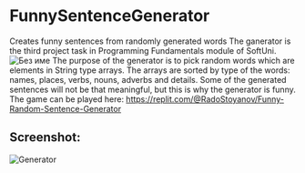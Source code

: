 # FunnySentenceGenerator
Creates funny sentences from randomly generated words
The ganerator is the third project task in Programming Fundamentals module of SoftUni.
![Без име](https://github.com/RadostinStoyanov1/FunnySentenceGenerator/assets/127531328/0f7ca04c-3e1a-44ae-a86f-2b04a2a24e72)
The purpose of the generator is to pick random words which are elements in String type arrays. The arrays are sorted by type of the words: names, places, verbs, nouns, adverbs and details. Some of the generated sentences will not be that meaningful, but this is why the generator is funny.
The game can be played here: https://replit.com/@RadoStoyanov/Funny-Random-Sentence-Generator

## Screenshot:
![Generator](https://github.com/RadostinStoyanov1/FunnySentenceGenerator/assets/127531328/54782853-6263-4e27-887f-f37325b8a019)

